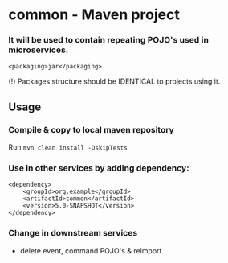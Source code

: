 # common - Maven project

### It will be used to contain repeating POJO's used in microservices.

`<packaging>jar</packaging>`

(!) Packages structure should be IDENTICAL to projects using it. 

## Usage

### Compile & copy to local maven repository
Run `mvn clean install -DskipTests`

### Use in other services by adding dependency:
```
<dependency>
    <groupId>org.example</groupId>
    <artifactId>common</artifactId>
    <version>5.0-SNAPSHOT</version>
</dependency>
```

### Change in downstream services
- delete event, command POJO's & reimport
